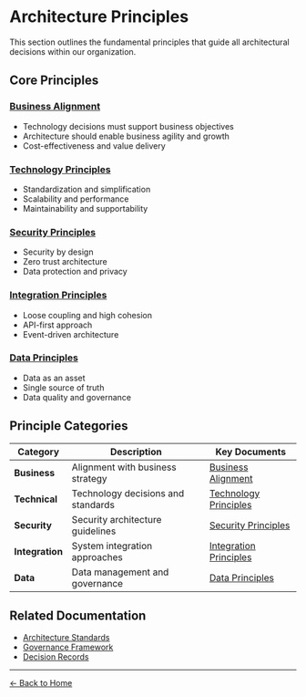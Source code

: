 # Architecture Principles

This section outlines the fundamental principles that guide all architectural decisions within our organization.

## Core Principles

### [Business Alignment](./business-alignment.md)
- Technology decisions must support business objectives
- Architecture should enable business agility and growth
- Cost-effectiveness and value delivery

### [Technology Principles](./technology-principles.md)
- Standardization and simplification
- Scalability and performance
- Maintainability and supportability

### [Security Principles](./security-principles.md)
- Security by design
- Zero trust architecture
- Data protection and privacy

### [Integration Principles](./integration-principles.md)
- Loose coupling and high cohesion
- API-first approach
- Event-driven architecture

### [Data Principles](./data-principles.md)
- Data as an asset
- Single source of truth
- Data quality and governance

## Principle Categories

| Category | Description | Key Documents |
|----------|-------------|---------------|
| **Business** | Alignment with business strategy | [Business Alignment](./business-alignment.md) |
| **Technical** | Technology decisions and standards | [Technology Principles](./technology-principles.md) |
| **Security** | Security architecture guidelines | [Security Principles](./security-principles.md) |
| **Integration** | System integration approaches | [Integration Principles](./integration-principles.md) |
| **Data** | Data management and governance | [Data Principles](./data-principles.md) |

## Related Documentation

- [Architecture Standards](../standards/README.md)
- [Governance Framework](../governance/README.md)
- [Decision Records](../decisions/README.md)

---
[← Back to Home](../README.md)
